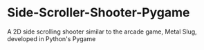 # Side-Scroller-Shooter-Pygame
A 2D side scrolling shooter similar to the arcade game, Metal Slug, developed in Python's Pygame

